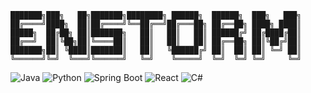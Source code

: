 ```
███████╗███╗   ██╗███████╗████████╗ ██████╗  ██████╗  ███╗   ███╗
██╔════╝████╗  ██║██╔════╝╚══██╔══╝██╔═══██╗ ██╔══██╗ ████╗ ████║
█████╗  ██╔██╗ ██║███████╗   ██║   ██║   ██║ ██████╔╝ ██╔████╔██║
██╔══╝  ██║╚██╗██║╚════██║   ██║   ██║   ██║ ██╔══██╗ ██║╚██╔╝██║
███████╗██║ ╚████║███████║   ██║   ╚██████╔╝ ██║  ██║ ██║ ╚═╝ ██║
╚══════╝╚═╝  ╚═══╝╚══════╝   ╚═╝    ╚═════╝  ╚═╝  ╚═╝ ╚═╝     ╚═╝
```

![Java](https://img.shields.io/badge/-Java-007396?style=flat-square&logo=java&logoColor=white)
![Python](https://img.shields.io/badge/-Python-3776AB?style=flat-square&logo=python&logoColor=white)
![Spring Boot](https://img.shields.io/badge/-Spring%20Boot-6DB33F?style=flat-square&logo=spring-boot&logoColor=white)
![React](https://img.shields.io/badge/-React-61DAFB?style=flat-square&logo=react&logoColor=white)
![C#](https://img.shields.io/badge/-C%23-239120?style=flat-square&logo=c-sharp&logoColor=white)
